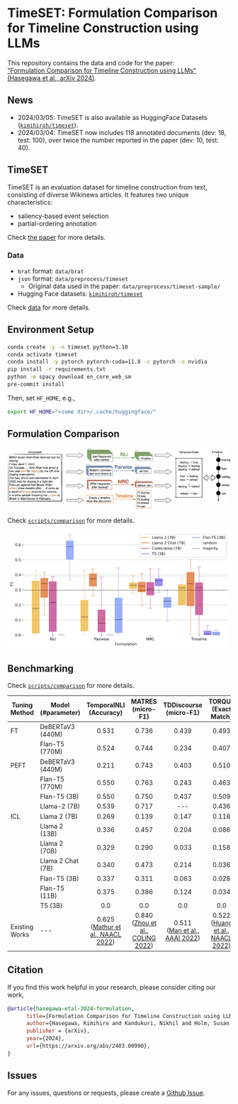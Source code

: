 # TimeSET: Formulation Comparison for Timeline Construction using LLMs

This repository contains the data and code for the paper: <br>
["Formulation Comparison for Timeline Construction using LLMs" (Hasegawa et al., arXiv 2024)](https://arxiv.org/abs/2403.00990).

## News
* 2024/03/05: TimeSET is also available as HuggingFace Datasets ([`kimihiroh/timeset`](https://huggingface.co/datasets/kimihiroh/timeset)).
* 2024/03/04: TimeSET now includes 118 annotated documents (dev: 18, test: 100), over twice the number reported in the paper (dev: 10, test: 40).

## TimeSET
TimeSET is an evaluation dataset for timeline construction from text, consisting of diverse Wikinews articles.
It features two unique characteristics:
* saliency-based event selection
* partial-ordering annotation

Check [the paper](https://arxiv.org/abs/2403.00990) for more details.
### Data
* `brat` format: `data/brat`
* `json` format: `data/preprocess/timeset`
    * Original data used in the paper: `data/preprocess/timeset-sample/`
* Hugging Face datasets: [`kimihiroh/timeset`](https://huggingface.co/datasets/kimihiroh/timeset)

Check [data](https://github.com/kimihiroh/timeset/blob/main/data/) for more details.


## Environment Setup

```bash
conda create -y -n timeset python=3.10
conda activate timeset
conda install -y pytorch pytorch-cuda=11.8 -c pytorch -c nvidia
pip install -r requirements.txt
python -m spacy download en_core_web_sm
pre-commit install
```
Then, set `HF_HOME`, e.g.,
```bash
export HF_HOME="<some dir>/.cache/huggingface/"
```

## Formulation Comparison
![Overview](https://github.com/kimihiroh/timeset/blob/main/notebooks/figures/overview_w_timeline.png)

Check [`scripts/comparison`](https://github.com/kimihiroh/timeset/blob/main/scripts/comparison) for more details.

![Result](https://github.com/kimihiroh/timeset/blob/main/notebooks/figures/result_formulation_comparison_base.png)

## Benchmarking
Check [`scripts/comparison`](https://github.com/kimihiroh/timeset/blob/main/scripts/benchmark) for more details.

| Tuning Method | Model (\#parameter) | TemporalNLI <br>(Accuracy) | MATRES <br>(micro-F1) | TDDiscourse <br>(micro-F1) | TORQUE <br>(Exact Match) |
|---------------|---------------------|:-----------------------:|:-----------------:|:----------------------:|:--------------------:|
| FT            | DeBERTaV3 (440M)    | 0.531                   | 0.736             | 0.439                  | 0.493                |
|               | Flan-T5 (770M)      | 0.524                   | 0.744             | 0.234                  | 0.407                |
| PEFT          | DeBERTaV3 (440M)    | 0.211                   | 0.743             | 0.403                  | 0.510                |
|               | Flan-T5 (770M)      | 0.550                   | 0.763             | 0.243                  | 0.463                |
|               | Flan-T5 (3B)        | 0.550                   | 0.750             | 0.437                  | 0.509                |
|               | Llama-2 (7B)        | 0.539                   | 0.717             | ---                     | 0.436                |
| ICL           | Llama 2 (7B)        | 0.269                   | 0.139             | 0.147                  | 0.118                |
|               | Llama 2 (13B)       | 0.336                   | 0.457             | 0.204                  | 0.086                |
|               | Llama 2 (70B)       | 0.329                   | 0.290             | 0.033                  | 0.158                |
|               | Llama 2 Chat (7B)   | 0.340                   | 0.473             | 0.214                  | 0.036                |
|               | Flan-T5 (3B)        | 0.337                   | 0.311             | 0.063                  | 0.028                |
|               | Flan-T5 (11B)       | 0.375                   | 0.386             | 0.124                  | 0.034                |
|               | T5 (3B)             | 0.0                     | 0.0               | 0.0                    | 0.0                  |
|Existing Works | --- |0.625 <br>([Mathur et al., NAACL 2022](https://aclanthology.org/2022.naacl-main.73/)) | 0.840 <br>([Zhou et al., COLING 2022](https://aclanthology.org/2022.coling-1.174/)) | 0.511 <br>([Man et al., AAAI 2022](https://ojs.aaai.org/index.php/AAAI/article/view/21354)) | 0.522 <br>([Huang et al., NAACL 2022](https://aclanthology.org/2022.naacl-main.28/)) |

## Citation
If you find this work helpful in your research, please consider citing our work,
```bib
@article{hasegawa-etal-2024-formulation,
      title={Formulation Comparison for Timeline Construction using LLMs},
      author={Hasegawa, Kimihiro and Kandukuri, Nikhil and Holm, Susan and Yamakawa, Yukari and Mitamura, Teruko},
      publisher = {arXiv},
      year={2024},
      url={https://arxiv.org/abs/2403.00990},
}
```

## Issues
For any issues, questions or requests, please create a [Github Issue](https://github.com/kimihiroh/timeset/issues).
